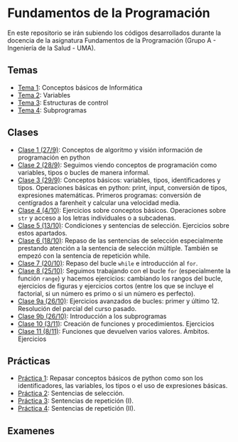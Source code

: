 # Fundamentos de la Programación

En este repositorio se irán subiendo los códigos desarrollados durante la docencia de la asignatura Fundamentos de la Programación (Grupo A - Ingeniería de la Salud - UMA).

## Temas
* [Tema 1](temas/tema1/indice.md): Conceptos básicos de Informática
* [Tema 2](temas/tema2/indice.md): Variables
* [Tema 3](temas/tema3/indice.md): Estructuras de control
* [Tema 4](temas/tema4/indice.md): Subprogramas

## Clases
* [Clase 1 (27/9)](temas/tema1/clase1.md): Conceptos de algoritmo y visión información de programación en python
* [Clase 2 (28/9)](temas/tema1/clase2.md): Seguimos viendo conceptos de programación como variables, tipos o bucles de manera informal.
* [Clase 3 (29/9)](temas/tema2/clase03.md): Conceptos básicos: variables, tipos, identificadores y tipos. Operaciones básicas en python: print, input, conversión de tipos, expresiones matemáticas. Primeros programas: conversión de centígrados a farenheit y calcular una velocidad media.
* [Clase 4 (4/10)](temas/tema2/clase04.md): Ejercicios sobre conceptos básicos. Operaciones sobre `str` y acceso a los letras individuales o a subcadenas.
* [Clase 5 (13/10)](temas/tema3/clase05.md): Condiciones y sentencias de selección. Ejercicios sobre estos apartados.
* [Clase 6 (18/10)](temas/tema3/clase06.md): Repaso de las sentencias de selección especialmente prestando atención a la sentencia de selección múltiple. También se empezó con la sentencia de repetición while.
* [Clase 7 (20/10)](temas/tema3/clase07.md): Repaso del bucle `while` e introducción al `for`.
* [Clase 8 (25/10)](temas/tema3/clase08.md): Seguimos trabajando con el bucle `for` (especialmente la función `range`) y hacemos ejercicios: cambiando los rangos del bucle, ejercicios de figuras y ejercicios cortos (entre los que se incluye el factorial, si un número es primo o si un número es perfecto).
* [Clase 9a (26/10)](temas/tema3/clase09.md): Ejercicios avanzados de bucles: primer y último 12. Resolución del parcial del curso pasado.
* [Clase 9b (26/10)](temas/tema4/clase09.md): Introducción a los subprogramas
* [Clase 10 (3/11)](temas/tema4/clase10.md): Creación de funciones y procedimientos. Ejercicios
* [Clase 11 (8/11)](temas/tema4/clase11.md): Funciones que devuelven varios valores. Ámbitos. Ejercicios

## Prácticas
* [Práctica 1](prácticas/práctica1/enunciado.md): Repasar conceptos básicos de python como son los identificadores, las variables, los tipos o el uso de expresiones básicas.
* [Práctica 2](prácticas/práctica2/enunciado.md): Sentencias de selección.
* [Práctica 3](prácticas/práctica3/enunciado.md): Sentencias de repetición (I).
* [Práctica 4](prácticas/práctica4/enunciado.md): Sentencias de repetición (II).

## Examenes
